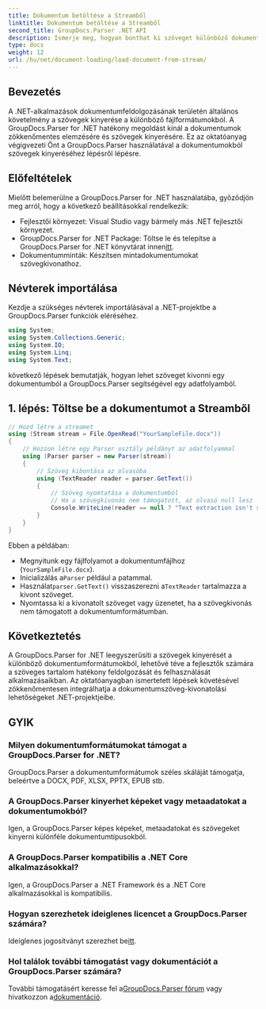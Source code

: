 ```yaml
---
title: Dokumentum betöltése a Streamből
linktitle: Dokumentum betöltése a Streamből
second_title: GroupDocs.Parser .NET API
description: Ismerje meg, hogyan bonthat ki szöveget különböző dokumentumformátumokból a .NET-ben a GroupDocs.Parser segítségével. Útmutató lépésről lépésre kódpéldákkal.
type: docs
weight: 12
url: /hu/net/document-loading/load-document-from-stream/
---
```

## Bevezetés
A .NET-alkalmazások dokumentumfeldolgozásának területén általános követelmény a szövegek kinyerése a különböző fájlformátumokból. A GroupDocs.Parser for .NET hatékony megoldást kínál a dokumentumok zökkenőmentes elemzésére és szövegek kinyerésére. Ez az oktatóanyag végigvezeti Önt a GroupDocs.Parser használatával a dokumentumokból szövegek kinyeréséhez lépésről lépésre.
## Előfeltételek
Mielőtt belemerülne a GroupDocs.Parser for .NET használatába, győződjön meg arról, hogy a következő beállításokkal rendelkezik:
- Fejlesztői környezet: Visual Studio vagy bármely más .NET fejlesztői környezet.
-  GroupDocs.Parser for .NET Package: Töltse le és telepítse a GroupDocs.Parser for .NET könyvtárat innen[itt](https://releases.groupdocs.com/parser/net/).
- Dokumentumminták: Készítsen mintadokumentumokat szövegkivonathoz.
## Névterek importálása
Kezdje a szükséges névterek importálásával a .NET-projektbe a GroupDocs.Parser funkciók eléréséhez.
```csharp
using System;
using System.Collections.Generic;
using System.IO;
using System.Linq;
using System.Text;
```

következő lépések bemutatják, hogyan lehet szöveget kivonni egy dokumentumból a GroupDocs.Parser segítségével egy adatfolyamból.
## 1. lépés: Töltse be a dokumentumot a Streamből
```csharp
// Hozd létre a streamet
using (Stream stream = File.OpenRead("YourSampleFile.docx"))
{
    // Hozzon létre egy Parser osztály példányt az adatfolyammal
    using (Parser parser = new Parser(stream))
    {
        // Szöveg kibontása az olvasóba
        using (TextReader reader = parser.GetText())
        {
            // Szöveg nyomtatása a dokumentumból
            // Ha a szövegkivonás nem támogatott, az olvasó null lesz
            Console.WriteLine(reader == null ? "Text extraction isn't supported" : reader.ReadToEnd());
        }
    }
}
```
Ebben a példában:
- Megnyitunk egy fájlfolyamot a dokumentumfájlhoz (`YourSampleFile.docx`).
-  Inicializálás a`Parser` például a patammal.
-  Használat`parser.GetText()` visszaszerezni a`TextReader` tartalmazza a kivont szöveget.
- Nyomtassa ki a kivonatolt szöveget vagy üzenetet, ha a szövegkivonás nem támogatott a dokumentumformátumban.
## Következtetés
A GroupDocs.Parser for .NET leegyszerűsíti a szövegek kinyerését a különböző dokumentumformátumokból, lehetővé téve a fejlesztők számára a szöveges tartalom hatékony feldolgozását és felhasználását alkalmazásaikban. Az oktatóanyagban ismertetett lépések követésével zökkenőmentesen integrálhatja a dokumentumszöveg-kivonatolási lehetőségeket .NET-projektjeibe.

## GYIK
### Milyen dokumentumformátumokat támogat a GroupDocs.Parser for .NET?
GroupDocs.Parser a dokumentumformátumok széles skáláját támogatja, beleértve a DOCX, PDF, XLSX, PPTX, EPUB stb.
### A GroupDocs.Parser kinyerhet képeket vagy metaadatokat a dokumentumokból?
Igen, a GroupDocs.Parser képes képeket, metaadatokat és szövegeket kinyerni különféle dokumentumtípusokból.
### A GroupDocs.Parser kompatibilis a .NET Core alkalmazásokkal?
Igen, a GroupDocs.Parser a .NET Framework és a .NET Core alkalmazásokkal is kompatibilis.
### Hogyan szerezhetek ideiglenes licencet a GroupDocs.Parser számára?
 Ideiglenes jogosítványt szerezhet be[itt](https://purchase.groupdocs.com/temporary-license/).
### Hol találok további támogatást vagy dokumentációt a GroupDocs.Parser számára?
 További támogatásért keresse fel a[GroupDocs.Parser fórum](https://forum.groupdocs.com/c/parser/17) vagy hivatkozzon a[dokumentáció](https://reference.groupdocs.com/parser/net/).
